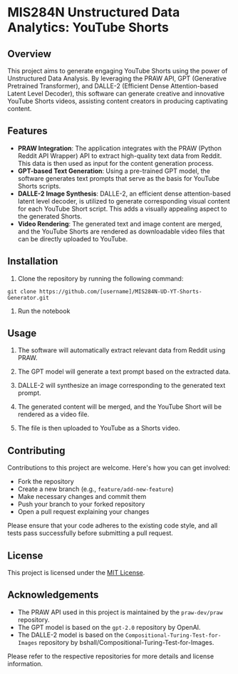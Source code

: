 # MIS284N Unstructured Data Analytics: YouTube Shorts 

## Overview
This project aims to generate engaging YouTube Shorts using the power of Unstructured Data Analysis. By leveraging the PRAW API, GPT (Generative Pretrained Transformer), and DALLE-2 (Efficient Dense Attention-based Latent Level Decoder), this software can generate creative and innovative YouTube Shorts videos, assisting content creators in producing captivating content.

## Features
- **PRAW Integration**: The application integrates with the PRAW (Python Reddit API Wrapper) API to extract high-quality text data from Reddit. This data is then used as input for the content generation process.
- **GPT-based Text Generation**: Using a pre-trained GPT model, the software generates text prompts that serve as the basis for YouTube Shorts scripts.
- **DALLE-2 Image Synthesis**: DALLE-2, an efficient dense attention-based latent level decoder, is utilized to generate corresponding visual content for each YouTube Short script. This adds a visually appealing aspect to the generated Shorts.
- **Video Rendering**: The generated text and image content are merged, and the YouTube Shorts are rendered as downloadable video files that can be directly uploaded to YouTube.

## Installation
1. Clone the repository by running the following command:
```
git clone https://github.com/[username]/MIS284N-UD-YT-Shorts-Generator.git
```

1. Run the notebook

## Usage
1. The software will automatically extract relevant data from Reddit using PRAW.

2. The GPT model will generate a text prompt based on the extracted data.

3. DALLE-2 will synthesize an image corresponding to the generated text prompt.

4. The generated content will be merged, and the YouTube Short will be rendered as a video file.

5. The file is then uploaded to YouTube as a Shorts video.

## Contributing
Contributions to this project are welcome. Here's how you can get involved:
- Fork the repository
- Create a new branch (e.g., `feature/add-new-feature`)
- Make necessary changes and commit them
- Push your branch to your forked repository
- Open a pull request explaining your changes

Please ensure that your code adheres to the existing code style, and all tests pass successfully before submitting a pull request.

## License
This project is licensed under the [MIT License](https://opensource.org/licenses/MIT).

## Acknowledgements
- The PRAW API used in this project is maintained by the `praw-dev/praw` repository.
- The GPT model is based on the `gpt-2.0` repository by OpenAI.
- The DALLE-2 model is based on the `Compositional-Turing-Test-for-Images` repository by bshall/Compositional-Turing-Test-for-Images.

Please refer to the respective repositories for more details and license information.
